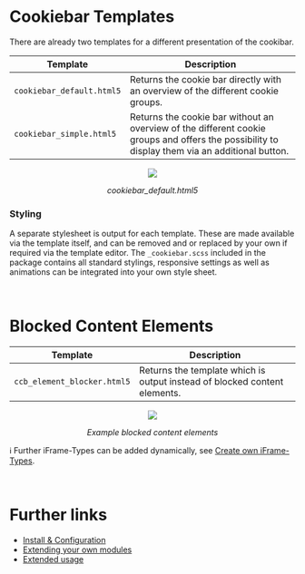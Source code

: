# Cookiebar Templates
There are already two templates for a different presentation of the cookibar. 

Template | Description
---------- | ----------
`cookiebar_default.html5` | Returns the cookie bar directly with an overview of the different cookie groups.
`cookiebar_simple.html5` | Returns the cookie bar without an overview of the different cookie groups and offers the possibility to display them via an additional button.

<div align="center">
    <img src="https://www.oveleon.de/share/github-assets/contao-cookiebar/cookiebar.png">
    <p><i>cookiebar_default.html5</i></p>
</div>

### Styling
A separate stylesheet is output for each template. These are made available via the template itself, and can be removed and or replaced by your own if required via the template editor. The `_cookiebar.scss` included in the package contains all standard stylings, responsive settings as well as animations can be integrated into your own style sheet.

<br/>

# Blocked Content Elements
Template | Description
---------- | ----------
`ccb_element_blocker.html5` | Returns the template which is output instead of blocked content elements.

<div align="center">
    <img src="https://www.oveleon.de/share/github-assets/contao-cookiebar/content-element-blocked-1.png">
    <p><i>Example blocked content elements</i></p>
</div>

ℹ Further iFrame-Types can be added dynamically, see [Create own iFrame-Types](EXTENDING.md#create-own-iframe-types).

<br/>

# Further links
- [Install & Configuration](CONFIGURATION.md)
- [Extending your own modules](EXTENDING.md)
- [Extended usage](EXTENDED_USAGE.md)
